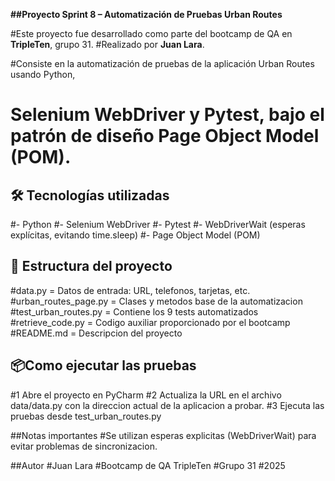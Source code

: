 **##Proyecto Sprint 8 – Automatización de Pruebas Urban Routes**

#Este proyecto fue desarrollado como parte del bootcamp de QA en **TripleTen**, grupo 31.
#Realizado por **Juan Lara**.

#Consiste en la automatización de pruebas de la aplicación Urban Routes usando Python,
# Selenium WebDriver y Pytest, bajo el patrón de diseño Page Object Model (POM).


## 🛠 Tecnologías utilizadas

#- Python
#- Selenium WebDriver
#- Pytest
#- WebDriverWait (esperas explícitas, evitando time.sleep)
#- Page Object Model (POM)


## 📁 Estructura del proyecto
 #data.py = Datos de entrada: URL, telefonos, tarjetas, etc.
 #urban_routes_page.py = Clases y metodos base de la automatizacion
 #test_urban_routes.py = Contiene los 9 tests automatizados
 #retrieve_code.py = Codigo auxiliar proporcionado por el bootcamp
 #README.md = Descripcion del proyecto

## 📦Como ejecutar las pruebas
#1 Abre el proyecto en PyCharm
#2 Actualiza la URL en el archivo data/data.py con la direccion actual de la aplicacion a probar.
#3 Ejecuta las pruebas desde test_urban_routes.py

##Notas importantes
#Se utilizan esperas explicitas (WebDriverWait) para evitar problemas de sincronizacion.

##Autor
#Juan Lara
#Bootcamp de QA TripleTen
#Grupo 31
#2025
